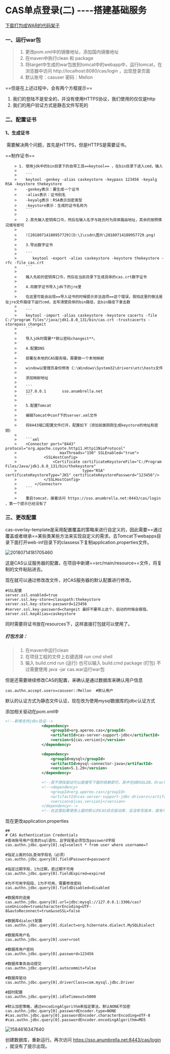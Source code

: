 # 		CAS单点登录(二) ----搭建基础服务

 [下载打包成WAR的代码架子](https://github.com/apereo/cas-overlay-template) 

### 一、运行war包

> 1. 更改pom.xml中的镜像地址，添加国内镜像地址
> 2. 在maven中执行clean 和 package
> 3. 将target中生成的war包放到tomcat中的webapp中，运行tomcat，在浏览器中访问 http://localhost:8080/cas/login ，出现登录页面
> 4. 默认账号：casuser  密码：Mellon

==但是在上述过程中，会有两个方框提示==

1. 我们的登陆不是安全的，并没有使用HTTPS协议，我们使用的仅仅是http
2. 我们的用户验证方式是静态文件写死的

### 二、配置证书

#### 1、生成证书

​		需要解决两个问题，首先是HTTPS，但是HTTPS是需要证书。

==制作证书==

		> 1. 使用jdk中的bin目录下的自带工具==keytool== ，在bin目录下进入cmd，输入
		>
		>    ```
		>    keytool -genkey -alias caskeystore -keypass 123456 -keyalg RSA -keystore thekeystore  
		>    -genkey表示：要生成一个证书
		>    -alias表示：证书别名
		>    -keyalg表示：RSA表示加密类型
		>    -keystore表示：生成的证书名称为
		>    ```
		>
		>    2.首先输入密钥库口令，然后在输入名字与姓氏时为具体路由地址，其余的按照情况填写即可
		>
		>    ![20180714180957729](D:\1\csdn\图片\20180714180957729.png)
		>
		>    3.导出数字证书
		>
		>    ```
		>    	keytool -export -alias caskeystore -keystore thekeystore -rfc -file cas.crt
		>    ```
		>
		>    输入先前的密钥库口令，然后在当前目录下生成具体的cas.crt数字证书
		>
		>    4.将数字证书导入jdk下的jre里
		>
		>    在这里可能会出现==导入证书的时候提示非法选项==这个错误，我怕这里的做法是在jre文件路径下运行cmd，去写清楚具体的bin路径，去bin路径下拿去数
		>
		>    ```
		>    keytool -import -alias caskeystore -keystore cacerts -file C:/"program files"/java/jdk1.8.0_131/bin/cas.crt -trustcacerts -storepass changeit
		>    ```
		>
		>    导入jdk时需要**默认密码changeit**。
		>
		>    4.配置DNS
		>
		>    部署在本地的CAS服务端，需要做一个本地映射
		>
		>    window以管理员身份修改 C:\Windows\System32\drivers\etc\hosts文件 
		>
		>    添加映射地址  
		>
		>    ```
		>    127.0.0.1       sso.anumbrella.net
		>    ```
		>
		>    5.配置Tomcat 
		>
		>    编辑Tomcat中conf下的server.xml文件
		>
		>    将8443端口配置文件打开，配置如下（添加前面刚刚生成keystore的地址和密钥）
		>
		>    ```xml
		>    <Connector port="8443" protocol="org.apache.coyote.http11.Http11NioProtocol"
		>                   maxThreads="150" SSLEnabled="true">
		>            <SSLHostConfig>
		>                <Certificate certificateKeystoreFile="C:/Program Files/Java/jdk1.8.0_131/bin/thekeystore"
		>                             type="RSA" certificateKeystoreType="JKS" certificateKeystorePassword="123456"/>
		>            </SSLHostConfig>
		>        </Connector>
		>    ```
		>
		>    重启tomcat，接着访问 https://sso.anumbrella.net:8443/cas/login  ，第一个提示已经没有了

### 三、更改配置

 cas-overlay-template是采用配置覆盖的策略来进行自定义的，因此需要==通过覆盖或者继承==某些类某些方法来实现自定义的需求。去Tomcat下webapps目录下面打开web-inf目录下的classess下复制application.properties文件。

![20180714181705460](D:\1\csdn\图片\20180714181705460.png)

这是CAS认证服务器的配置，在项目中新建==src/main/resource==文件，将复制的文件粘贴进去。

现在就可以通过修改改文件，对CAS服务器的默认配置进行修改。

```properties
#SSL配置
server.ssl.enabled=true
server.ssl.key-store=classpath:thekeystore
server.ssl.key-store-password=123456
#server.ssl.key-password=changeit 最好不要带上这个，启动的时候会报错。
server.ssl.keyAlias=caskeystore
```

同时需要将证书放在resources下，这样直接打包就可以使用了。

##### 打包方法：

> 1. 在maven中运行clean 
> 2. 在项目工程的文件上右键选择 run cmd shell
> 3. 输入  build.cmd run (运行)   也可以输入 build.cmd package (打包) 不过需要使用 java -jar cas.war运行war包

但是还需要继续修改CAS的配置，来确认是通过数据库来确认用户信息 

```properties
cas.authn.accept.users=casuser::Mellon	#默认用户
```

默认的认证方式为静态文件认证，现在改为使用mysql数据库的jdbc认证方式 

添加相关驱动在pom.xml中

```xml
<!--新增支持jdbc验证-->
                <dependency>
                    <groupId>org.apereo.cas</groupId>
                    <artifactId>cas-server-support-jdbc</artifactId>
                    <version>${cas.version}</version>
                </dependency>
                
				<dependency>
                    <groupId>mysql</groupId>
                    <artifactId>mysql-connector-java</artifactId>
                    <version>5.1.20</version>
                </dependency>
                
                <!--若不想找驱动可以直接写下面的依赖即可，其中包括HSQLDB、Oracle、MYSQL、PostgreSQL、MariaDB、Microsoft SQL Server-->
                <!--<dependency>
                    <groupId>org.apereo.cas</groupId>
                    <artifactId>cas-server-support-jdbc-drivers</artifactId>
                    <version>${cas.version}</version>
                </dependency>-->
                <!--在这里如果使用上面的默认的CAS综合驱动库，且没有写版本，就有可能造成数据库连接失败，所以这里建议使用mysql-connector-java 5.1.20 （视数据库和数据库版本而言），且没有引入过多的jar包  -->
```

现在更改application.properties

```properties
##
# CAS Authentication Credentials
#查询账号用户信息的sql语句，且字段里必须包含password字段
cas.authn.jdbc.query[0].sql=select * from user where username=?

#指定上面的SQL查询字段名（必须）
cas.authn.jdbc.query[0].fieldPassword=password

#指定过期字段，1为过期，若过期不可用
cas.authn.jdbc.query[0].fieldExpired=expired

#为不可用字段段，1为不可用，需要修改密码
cas.authn.jdbc.query[0].fieldDisabled=disabled

#数据库的连接
cas.authn.jdbc.query[0].url=jdbc:mysql://127.0.0.1:3306/cas?useUnicode=true&characterEncoding=UTF-8&autoReconnect=true&useSSL=false

#数据库dialect配置
cas.authn.jdbc.query[0].dialect=org.hibernate.dialect.MySQLDialect

#数据库用户名
cas.authn.jdbc.query[0].user=root

#数据库用户密码
cas.authn.jdbc.query[0].password=123456

#数据库事务自动提交
cas.authn.jdbc.query[0].autocommit=false

#数据库驱动
cas.authn.jdbc.query[0].driverClass=com.mysql.jdbc.Driver

#超时配置
cas.authn.jdbc.query[0].idleTimeout=5000

#默认加密策略，通过encodingAlgorithm来指定算法，默认NONE不加密
cas.authn.jdbc.query[0].passwordEncoder.type=NONE
#cas.authn.jdbc.query[0].passwordEncoder.characterEncoding=UTF-8
#cas.authn.jdbc.query[0].passwordEncoder.encodingAlgorithm=MD5
```

![1584616347640](C:\Users\刘修恒\AppData\Roaming\Typora\typora-user-images\1584616347640.png)

创建数据库，重新运行。再次访问 https://sso.anumbrella.net:8443/cas/login ，就没有了提示出现。